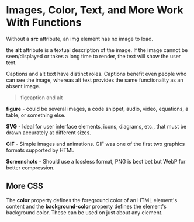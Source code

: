 # Images, Color, Text, and More Work With Functions

Without a **src** attribute, an img element has no image to load.

the **alt** attribute is a textual description of the image. If the image cannot be seen/displayed or takes a long time to render, the text will show the user text.

Captions and alt text have distinct roles. Captions benefit even people who can see the image, whereas alt text provides the same functionality as an absent image.
> figcaption and alt

**figure** - could be several images, a code snippet, audio, video, equations, a table, or something else.

**SVG** - Ideal for user interface elements, icons, diagrams, etc., that must be drawn accurately at different sizes.

**GIF** - Simple images and animations.  GIF was one of the first two graphics formats supported by HTML

**Screenshots** - Should use a lossless format, PNG is best bet but WebP for better compression.

## More CSS

The **color** property defines the foreground color of an HTML element's content and the **background-color** property defines the element's background color. These can be used on just about any element.

